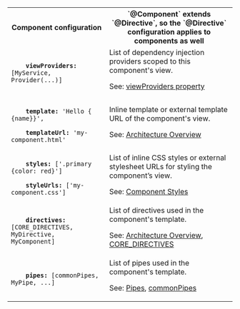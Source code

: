 <table id="component-configuration">

<tr>
  <th>Component configuration</th>
  <th markdown="1">
  `@Component` extends `@Directive`,
  so the `@Directive` configuration applies to components as well
  </th>
</tr>

<tr>
  <td class="nowrap"><code class="prettyprint lang-dart">
    <b>viewProviders:</b> [MyService, Provider(...)]
  </code></td>
  <td markdown="1">
  List of dependency injection providers scoped to this component's view.

  See: [viewProviders property]({{site.pub-api}}/angular/{{site.data.pkg-vers.angular.vers}}/di/Component/viewProviders.html)
  </td>
</tr>

<tr>
  <td class="nowrap"><code class="prettyprint lang-dart">
    <b>template:</b> 'Hello {&#8203;{name}}',<br>
    <b>templateUrl:</b> 'my-component.html'
  </code></td>
  <td markdown="1">
  Inline template or external template URL of the component's view.

  See: [Architecture Overview](/guide/architecture)
  </td>
</tr>

<tr>
  <td class="nowrap"><code class="prettyprint lang-dart">
    <b>styles:</b> ['.primary {color: red}']<br>
    <b>styleUrls:</b> ['my-component.css']
  </code></td>
  <td markdown="1">
  List of inline CSS styles or external stylesheet URLs for styling the component’s view.

  See: [Component Styles](/guide/component-styles)
  </td>
</tr>

<tr>
  <td class="nowrap"><code class="prettyprint lang-dart">
    <b>directives:</b> [CORE_DIRECTIVES, MyDirective, MyComponent]
  </code></td>
  <td markdown="1">
  List of directives used in the component's template.

  See: [Architecture Overview](/guide/architecture),
  [CORE_DIRECTIVES]({{site.api}}/angular/angular/CORE_DIRECTIVES-constant)
  </td>
</tr>

<tr>
  <td class="nowrap"><code class="prettyprint lang-dart">
    <b>pipes:</b> [commonPipes, MyPipe, ...]
  </code></td>
  <td markdown="1">
  List of pipes used in the component's template.

  See: [Pipes](/guide/pipes), [commonPipes]({{site.api}}/angular/angular/commonPipes-constant)
  </td>
</tr>

</table>
